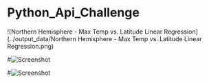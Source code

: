 # Python_Api_Challenge

![Northern Hemisphere - Max Temp vs. Latitude Linear Regression](../output_data/Northern Hemisphere - Max Temp vs. Latitude Linear Regression.png)

#![Screenshot](screenshot.png)

#![Screenshot](screenshot.png)

